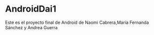 # AndroidDai1
Este es el proyecto final de Android de Naomi Cabrera,María Fernanda Sánchez y Andrea Guerra
